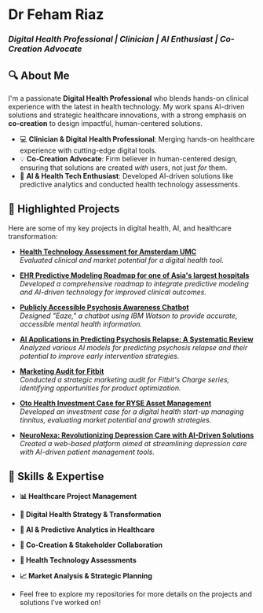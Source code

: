 # **Dr Feham Riaz**  

### *Digital Health Professional | Clinician | AI Enthusiast | Co-Creation Advocate*  


## 🔍 **About Me**  
I'm a passionate **Digital Health Professional** who blends hands-on clinical experience with the latest in health technology. My work spans AI-driven solutions and strategic healthcare innovations, with a strong emphasis on **co-creation** to design impactful, human-centered solutions.

- 💻 **Clinician & Digital Health Professional**: Merging hands-on healthcare experience with cutting-edge digital tools.
- 💡 **Co-Creation Advocate**: Firm believer in human-centered design, ensuring that solutions are created *with* users, not just *for* them.
- 🤖 **AI & Health Tech Enthusiast**: Developed AI-driven solutions like predictive analytics and conducted health technology assessments.



## 💼 **Highlighted Projects**  
Here are some of my key projects in digital health, AI, and healthcare transformation:

- [**Health Technology Assessment for Amsterdam UMC**](https://github.com/fehamriaz/Health-Technology-Assessment-for-Amsterdam-UMC)  
  *Evaluated clinical and market potential for a digital health tool.*

- [**EHR Predictive Modeling Roadmap for one of Asia's largest hospitals**](https://github.com/fehamriaz/EHR-Roadmap?tab=readme-ov-file#ehr-predictive-modeling-roadmap)  
  *Developed a comprehensive roadmap to integrate predictive modeling and AI-driven technology for improved clinical outcomes.*

- [**Publicly Accessible Psychosis Awareness Chatbot**](https://github.com/fehamriaz/-EAZE-Psychosis-Awareness-Chatbot-)  
  *Designed "Eaze," a chatbot using IBM Watson to provide accurate, accessible mental health information.*

- [**AI Applications in Predicting Psychosis Relapse: A Systematic Review**](https://github.com/fehamriaz/AI-Applications-in-Predicting-Psychosis-Relapse-A-Systematic-Review)  
  *Analyzed various AI models for predicting psychosis relapse and their potential to improve early intervention strategies.*

- [**Marketing Audit for Fitbit**](https://github.com/fehamriaz/Marketing-Audit-for-Fitbit)  
  *Conducted a strategic marketing audit for Fitbit's Charge series, identifying opportunities for product optimization.*

- [**Oto Health Investment Case for RYSE Asset Management**](https://github.com/fehamriaz/Oto-Health-Investment-Case-for-RYSE-Asset-Management)  
  *Developed an investment case for a digital health start-up managing tinnitus, evaluating market potential and growth strategies.*

- [**NeuroNexa: Revolutionizing Depression Care with AI-Driven Solutions**](https://github.com/fehamriaz/NeuroNexa-Revolutionizing-Depression-Care-with-AI-Driven-Solutions)  
  *Created a web-based platform aimed at streamlining depression care with AI-driven patient management tools.*



## 🔧 **Skills & Expertise**

- **📊 Healthcare Project Management**
- **🚀 Digital Health Strategy & Transformation**
- **🤖 AI & Predictive Analytics in Healthcare**
- **🤝 Co-Creation & Stakeholder Collaboration**
- **📝 Health Technology Assessments**
- **📈 Market Analysis & Strategic Planning**

- Feel free to explore my repositories for more details on the projects and solutions I’ve worked on!
<!---
fehamriaz/fehamriaz is a ✨ special ✨ repository because its `README.md` (this file) appears on your GitHub profile.
You can click the Preview link to take a look at your changes.
--->
